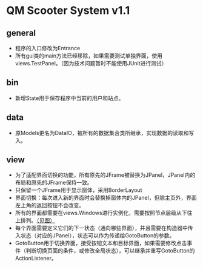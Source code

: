 # QM Scooter System v1.1
## general
* 程序的入口修改为Entrance
* 所有gui类的main方法已经移除，如果需要测试单独界面，使用views.TestPanel。（因为技术问题暂时不能使用JUnit进行测试）
## bin
* 新增State用于保存程序中当前的用户和站点。
## data
* 原Models更名为DataIO，被所有的数据集合类所继承，实现数据的读取和写入。
## view
* 为了适配界面切换的功能，所有原先的JFrame被替换为JPanel，JPanel内的布局和原先的JFrame保持一致。
* 只保留一个JFrame用于显示窗体，采用BorderLayout
* 界面切换：每次进入新的界面时会替换掉窗体内的JPanel，但除主页外，界面左上角的返回按钮不会改变。
* 所有的界面都需要在views.Windows进行实例化，需要按照节点层级从下往上排列。[（见图）](./statics/GUIHierarchy.jpg)
* 每个界面需要定义它们的下一状态（通向哪些界面），并且需要在构造器中传入状态（对应的JPanel），状态可以作为传递给GotoButton的参数。
* GotoButton用于切换界面，接受按钮文本和目标界面，如果需要修改点击事件（判断切换页面的条件，或修改全局状态），可以继承并重写GotoButton的ActionListener。